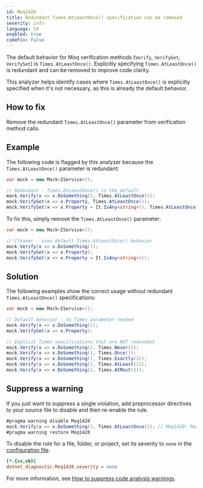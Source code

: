```yaml
---
id: Moq1420
title: Redundant Times.AtLeastOnce() specification can be removed
severity: info
language: C#
enabled: true
codeFix: False
---
```


The default behavior for Moq verification methods (`Verify`, `VerifyGet`, `VerifySet`) is `Times.AtLeastOnce()`. Explicitly specifying `Times.AtLeastOnce()` is redundant and can be removed to improve code clarity.

This analyzer helps identify cases where `Times.AtLeastOnce()` is explicitly specified when it's not necessary, as this is already the default behavior.

## How to fix

Remove the redundant `Times.AtLeastOnce()` parameter from verification method calls.

## Example

The following code is flagged by this analyzer because the `Times.AtLeastOnce()` parameter is redundant:

```csharp
var mock = new Mock<IService>();

// Redundant - Times.AtLeastOnce() is the default
mock.Verify(x => x.DoSomething(), Times.AtLeastOnce());
mock.VerifyGet(x => x.Property, Times.AtLeastOnce());
mock.VerifySet(x => x.Property = It.IsAny<string>(), Times.AtLeastOnce());
```

To fix this, simply remove the `Times.AtLeastOnce()` parameter:

```csharp
var mock = new Mock<IService>();

// Cleaner - uses default Times.AtLeastOnce() behavior
mock.Verify(x => x.DoSomething());
mock.VerifyGet(x => x.Property);
mock.VerifySet(x => x.Property = It.IsAny<string>());
```

## Solution

The following examples show the correct usage without redundant `Times.AtLeastOnce()` specifications:

```csharp
var mock = new Mock<IService>();

// Default behavior - no Times parameter needed
mock.Verify(x => x.DoSomething());
mock.VerifyGet(x => x.Property);

// Explicit Times specifications that are NOT redundant
mock.Verify(x => x.DoSomething(), Times.Never());
mock.Verify(x => x.DoSomething(), Times.Once());
mock.Verify(x => x.DoSomething(), Times.Exactly(3));
mock.Verify(x => x.DoSomething(), Times.AtLeast(2));
mock.Verify(x => x.DoSomething(), Times.AtMost(5));
```

## Suppress a warning

If you just want to suppress a single violation, add preprocessor directives to
your source file to disable and then re-enable the rule.

```csharp
#pragma warning disable Moq1420
mock.Verify(x => x.DoSomething(), Times.AtLeastOnce()); // Moq1420: Redundant Times.AtLeastOnce() specification
#pragma warning restore Moq1420
```

To disable the rule for a file, folder, or project, set its severity to `none`
in the
[configuration file](https://learn.microsoft.com/en-us/dotnet/fundamentals/code-analysis/configuration-files).

```ini
[*.{cs,vb}]
dotnet_diagnostic.Moq1420.severity = none
```

For more information, see
[How to suppress code analysis warnings](https://learn.microsoft.com/en-us/dotnet/fundamentals/code-analysis/suppress-warnings).
